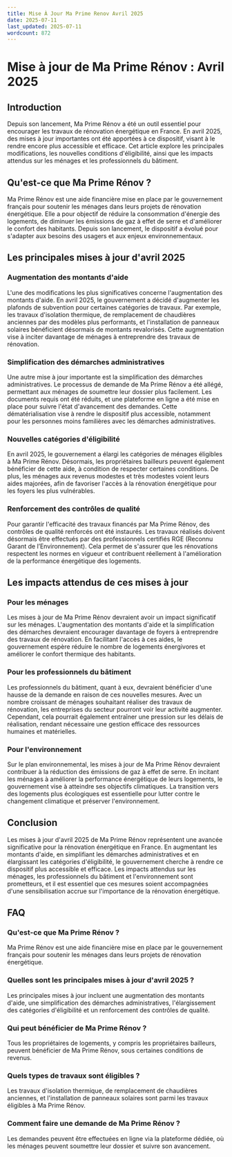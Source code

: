 ```yaml
---
title: Mise À Jour Ma Prime Renov Avril 2025
date: 2025-07-11
last_updated: 2025-07-11
wordcount: 872
---
```


# Mise à jour de Ma Prime Rénov : Avril 2025

## Introduction

Depuis son lancement, Ma Prime Rénov a été un outil essentiel pour encourager les travaux de rénovation énergétique en France. En avril 2025, des mises à jour importantes ont été apportées à ce dispositif, visant à le rendre encore plus accessible et efficace. Cet article explore les principales modifications, les nouvelles conditions d'éligibilité, ainsi que les impacts attendus sur les ménages et les professionnels du bâtiment.

## Qu'est-ce que Ma Prime Rénov ?

Ma Prime Rénov est une aide financière mise en place par le gouvernement français pour soutenir les ménages dans leurs projets de rénovation énergétique. Elle a pour objectif de réduire la consommation d'énergie des logements, de diminuer les émissions de gaz à effet de serre et d'améliorer le confort des habitants. Depuis son lancement, le dispositif a évolué pour s'adapter aux besoins des usagers et aux enjeux environnementaux.

## Les principales mises à jour d'avril 2025

### Augmentation des montants d'aide

L'une des modifications les plus significatives concerne l'augmentation des montants d'aide. En avril 2025, le gouvernement a décidé d'augmenter les plafonds de subvention pour certaines catégories de travaux. Par exemple, les travaux d'isolation thermique, de remplacement de chaudières anciennes par des modèles plus performants, et l'installation de panneaux solaires bénéficient désormais de montants revalorisés. Cette augmentation vise à inciter davantage de ménages à entreprendre des travaux de rénovation.

### Simplification des démarches administratives

Une autre mise à jour importante est la simplification des démarches administratives. Le processus de demande de Ma Prime Rénov a été allégé, permettant aux ménages de soumettre leur dossier plus facilement. Les documents requis ont été réduits, et une plateforme en ligne a été mise en place pour suivre l'état d'avancement des demandes. Cette dématérialisation vise à rendre le dispositif plus accessible, notamment pour les personnes moins familières avec les démarches administratives.

### Nouvelles catégories d'éligibilité

En avril 2025, le gouvernement a élargi les catégories de ménages éligibles à Ma Prime Rénov. Désormais, les propriétaires bailleurs peuvent également bénéficier de cette aide, à condition de respecter certaines conditions. De plus, les ménages aux revenus modestes et très modestes voient leurs aides majorées, afin de favoriser l'accès à la rénovation énergétique pour les foyers les plus vulnérables.

### Renforcement des contrôles de qualité

Pour garantir l'efficacité des travaux financés par Ma Prime Rénov, des contrôles de qualité renforcés ont été instaurés. Les travaux réalisés doivent désormais être effectués par des professionnels certifiés RGE (Reconnu Garant de l’Environnement). Cela permet de s'assurer que les rénovations respectent les normes en vigueur et contribuent réellement à l'amélioration de la performance énergétique des logements.

## Les impacts attendus de ces mises à jour

### Pour les ménages

Les mises à jour de Ma Prime Rénov devraient avoir un impact significatif sur les ménages. L'augmentation des montants d'aide et la simplification des démarches devraient encourager davantage de foyers à entreprendre des travaux de rénovation. En facilitant l'accès à ces aides, le gouvernement espère réduire le nombre de logements énergivores et améliorer le confort thermique des habitants.

### Pour les professionnels du bâtiment

Les professionnels du bâtiment, quant à eux, devraient bénéficier d'une hausse de la demande en raison de ces nouvelles mesures. Avec un nombre croissant de ménages souhaitant réaliser des travaux de rénovation, les entreprises du secteur pourront voir leur activité augmenter. Cependant, cela pourrait également entraîner une pression sur les délais de réalisation, rendant nécessaire une gestion efficace des ressources humaines et matérielles.

### Pour l'environnement

Sur le plan environnemental, les mises à jour de Ma Prime Rénov devraient contribuer à la réduction des émissions de gaz à effet de serre. En incitant les ménages à améliorer la performance énergétique de leurs logements, le gouvernement vise à atteindre ses objectifs climatiques. La transition vers des logements plus écologiques est essentielle pour lutter contre le changement climatique et préserver l'environnement.

## Conclusion

Les mises à jour d'avril 2025 de Ma Prime Rénov représentent une avancée significative pour la rénovation énergétique en France. En augmentant les montants d'aide, en simplifiant les démarches administratives et en élargissant les catégories d'éligibilité, le gouvernement cherche à rendre ce dispositif plus accessible et efficace. Les impacts attendus sur les ménages, les professionnels du bâtiment et l'environnement sont prometteurs, et il est essentiel que ces mesures soient accompagnées d'une sensibilisation accrue sur l'importance de la rénovation énergétique.

## FAQ

### Qu'est-ce que Ma Prime Rénov ?

Ma Prime Rénov est une aide financière mise en place par le gouvernement français pour soutenir les ménages dans leurs projets de rénovation énergétique.

### Quelles sont les principales mises à jour d'avril 2025 ?

Les principales mises à jour incluent une augmentation des montants d'aide, une simplification des démarches administratives, l'élargissement des catégories d'éligibilité et un renforcement des contrôles de qualité.

### Qui peut bénéficier de Ma Prime Rénov ?

Tous les propriétaires de logements, y compris les propriétaires bailleurs, peuvent bénéficier de Ma Prime Rénov, sous certaines conditions de revenus.

### Quels types de travaux sont éligibles ?

Les travaux d'isolation thermique, de remplacement de chaudières anciennes, et l'installation de panneaux solaires sont parmi les travaux éligibles à Ma Prime Rénov.

### Comment faire une demande de Ma Prime Rénov ?

Les demandes peuvent être effectuées en ligne via la plateforme dédiée, où les ménages peuvent soumettre leur dossier et suivre son avancement.
